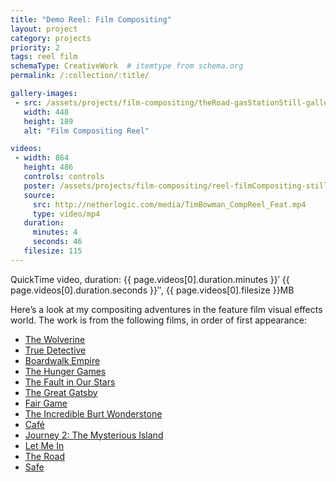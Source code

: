 ```yaml
---
title: "Demo Reel: Film Compositing"
layout: project
category: projects
priority: 2
tags: reel film
schemaType: CreativeWork  # itemtype from schema.org
permalink: /:collection/:title/

gallery-images:
 - src: /assets/projects/film-compositing/theRoad-gasStationStill-gallery.jpg
   width: 448
   height: 189
   alt: "Film Compositing Reel"

videos:
 - width: 864
   height: 486
   controls: controls
   poster: /assets/projects/film-compositing/reel-filmCompositing-still.jpg
   source:
     src: http://netherlogic.com/media/TimBowman_CompReel_Feat.mp4
     type: video/mp4
   duration:
     minutes: 4
     seconds: 46
   filesize: 115
---
```


<p class="subhead">QuickTime video, duration: {{ page.videos[0].duration.minutes }}&prime; {{ page.videos[0].duration.seconds }}&Prime;, {{ page.videos[0].filesize }}MB</p>
<meta itemprop="duration" content="T{{ page.videos[0].duration.minutes }}M{{ page.videos[0].duration.seconds }}S" />

Here’s a look at my compositing adventures in the feature film visual effects world. The work is from the following films, in order of first appearance:

- [The Wolverine](http://www.imdb.com/title/tt1430132/)
- [True Detective](http://www.imdb.com/title/tt2356777/)
- [Boardwalk Empire](http://www.imdb.com/title/tt0979432/)
- [The Hunger Games](http://www.imdb.com/title/tt1392170/)
- [The Fault in Our Stars](http://www.imdb.com/title/tt2582846/)
- [The Great Gatsby](http://www.imdb.com/title/tt1343092/)
- [Fair Game](http://www.imdb.com/title/tt0977855/)
- [The Incredible Burt Wonderstone](http://www.imdb.com/title/tt0790628/)
- [Caf&eacute;](http://www.imdb.com/title/tt1436572/)
- [Journey 2: The Mysterious Island](http://www.imdb.com/title/tt1397514/)
- [Let Me In](http://www.imdb.com/title/tt1228987/)
- [The Road](http://www.imdb.com/title/tt0898367/)
- [Safe](http://www.imdb.com/title/tt1656190/)

